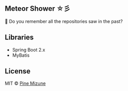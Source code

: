 ## Meteor Shower ☆彡
:star2: Do you remember all the repositories saw in the past?

## Libraries

- Spring Boot 2.x
- MyBatis

## License
MIT &copy; [Pine Mizune](https://profile.pine.moe)
